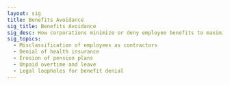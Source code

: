 ```yaml
---
layout: sig
title: Benefits Avoidance
sig_title: Benefits Avoidance
sig_desc: How corporations minimize or deny employee benefits to maximize profits, including health, retirement, and paid leave.
sig_topics:
  - Misclassification of employees as contractors
  - Denial of health insurance
  - Erosion of pension plans
  - Unpaid overtime and leave
  - Legal loopholes for benefit denial
---
```

